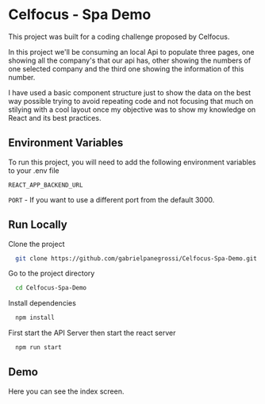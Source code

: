 # Celfocus - Spa Demo

This project was built for a coding challenge proposed by Celfocus.

In this project we'll be consuming an local Api to populate three pages, one showing all the company's that our api has, other showing the numbers of one selected company and the third one showing the information of this number.

I have used a basic component structure just to show the data on the best way possible trying to avoid repeating code and not focusing that much on stilying with a cool layout once my objective was to show my knowledge on React and its best practices.

## Environment Variables

To run this project, you will need to add the following environment variables to your .env file

`REACT_APP_BACKEND_URL`

`PORT` - If you want to use a different port from the default 3000.

## Run Locally

Clone the project

```bash
  git clone https://github.com/gabrielpanegrossi/Celfocus-Spa-Demo.git
```

Go to the project directory

```bash
  cd Celfocus-Spa-Demo
```

Install dependencies

```bash
  npm install
```

First start the API Server then start the react server

```bash
  npm run start
```

## Demo

Here you can see the index screen.
